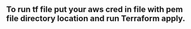 ## To run tf file put your aws cred in file with pem file directory location and run Terraform apply.
